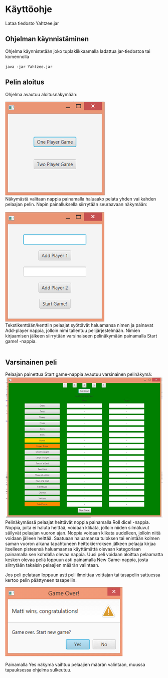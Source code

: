 
# Käyttöohje

Lataa tiedosto Yahtzee.jar

## Ohjelman käynnistäminen

Ohjelma käynnistetään joko tuplaklikkaamalla ladattua jar-tiedostoa tai komennolla

`java -jar Yahtzee.jar`

## Pelin aloitus

Ohjelma avautuu aloitusnäkymään:<br/>

<img src="https://github.com/Hiisable/ot-harjoitustyo/blob/master/dokumentointi/kuvat/Aloitusn%C3%A4kym%C3%A4.png">
<br/>
Näkymästä valitaan nappia painamalla haluaako pelata yhden vai kahden pelaajan pelin. Napin painalluksella siirrytään seuraavaan näkymään:<br/>
<br/>
<img src="https://github.com/Hiisable/ot-harjoitustyo/blob/master/dokumentointi/kuvat/Nimenkirjausn%C3%A4kym%C3%A4.png">
<br/>
Tekstikenttään/kenttiin pelaajat syöttävät haluamansa nimen ja painavat Add-player nappia, jolloin nimi tallentuu pelijärjestelmään. 
Nimien kirjaamisen jälkeen siirrytään varsinaiseen pelinäkymään painamalla Start game! -nappia.<br/>
<br/>

## Varsinainen peli

Pelaajan painettua Start game-nappia avautuu varsinainen pelinäkymä:<br/>
<img src="https://github.com/Hiisable/ot-harjoitustyo/blob/master/dokumentointi/kuvat/Pelinakyma.jpg">
<br/>
Pelinäkymässä pelaajat heittävät noppia painamalla Roll dice! -nappia. Noppia, joita ei haluta heittää, voidaan klikata, 
jolloin niiden silmäluvut säilyvät pelaajan vuoron ajan. Noppia voidaan klikata uudelleen, jolloin niitä voidaan jälleen heittää. 
Saatuaan haluamansa tuloksen tai enintään kolmen saman vuoron aikana tapahtuneen heittokierroksen jälkeen pelaaja
kirjaa itselleen pisteensä haluamaansa käyttämättä olevaan kategoriaan painamalla sen kohdalla olevaa nappia. Uusi peli voidaan
aloittaa pelaamatta kesken olevaa peliä loppuun asti painamalla New Game-nappia, josta siirrytään takaisin pelaajien määrän valintaan.

Jos peli pelataan loppuun asti peli ilmoittaa voittajan tai tasapelin sattuessa kertoo pelin päättyneen tasapeliin.<br/>

<img src="https://github.com/Hiisable/ot-harjoitustyo/blob/master/dokumentointi/kuvat/GameOver.png"><br/>

Painamalla Yes näkymä vaihtuu pelaajien määrän valintaan, muussa tapauksessa ohjelma sulkeutuu.
